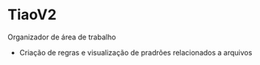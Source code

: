 # TiaoV2
Organizador de área de trabalho
 - Criação de regras e visualização de pradrões relacionados a arquivos
